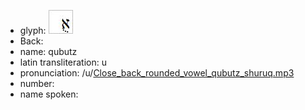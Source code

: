 - glyph: ![paste-25297357373441.jpg](6.jpg)
- Back: 
- name: qubutz
- latin transliteration: u
- pronunciation: /u/[Close_back_rounded_vowel_qubutz_shuruq.mp3](45.mp3)
- number: 
- name spoken: 